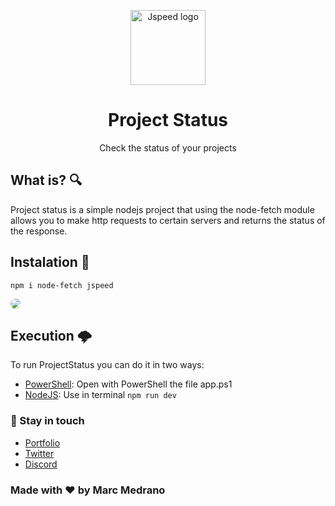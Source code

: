 <p align="center">
   <img src="https://camo.githubusercontent.com/d97e411bfcf252dd105f92b8c03c7a4676b2b61fa74b5f28f2bb6c7a1df12b0c/68747470733a2f2f63646e2e6a7364656c6976722e6e65742f67682f6d6b6576656e6161722f63686f636f6c617465792d7061636b6167657340383835356438383465316230666265383733646536393764386630303464636561313034633932302f69636f6e732f626974766973652d7373682d7365727665722e706e67" height='120px' alt="Jspeed logo" />  
</p>
<h1 align="center">Project Status</h1>
<p align="center">Check the status of your projects</p>

## What is? 🔍
Project status is a simple nodejs project that using the node-fetch module allows you to make http requests to certain servers and returns the status of the response.


## Instalation 🔽
```nodejs
npm i node-fetch jspeed
```

<img src="https://i.ibb.co/828L4mX/code.png" style="border-radius: 10px">

## Execution 🌩️
To run ProjectStatus you can do it in two ways:
- [PowerShell](#): Open with PowerShell the file app.ps1
- [NodeJS](#): Use in terminal ```npm run dev```


### 💂 Stay in touch
- [Portfolio](https://elmarcz.github.io/portfolio/)
- [Twitter](https://twitter.com/MarcMedrano15)
- [Discord](https://discord.com/invite/zPSYDGVXxx)

### Made with ❤ by Marc Medrano
